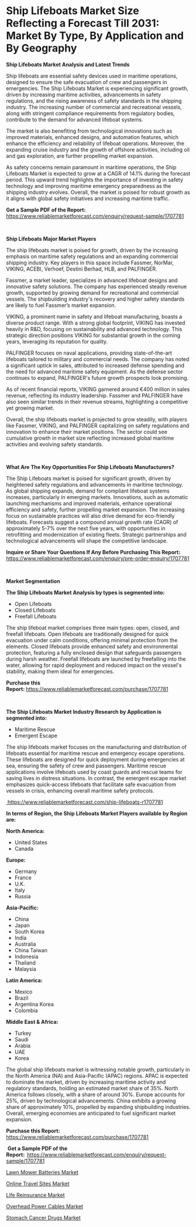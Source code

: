<p><h1>Ship Lifeboats Market Size Reflecting a Forecast Till 2031: Market By Type, By Application and By Geography</h1></p><p><strong>Ship Lifeboats Market Analysis and Latest Trends</strong></p>
<p><p>Ship lifeboats are essential safety devices used in maritime operations, designed to ensure the safe evacuation of crew and passengers in emergencies. The Ship Lifeboats Market is experiencing significant growth, driven by increasing maritime activities, advancements in safety regulations, and the rising awareness of safety standards in the shipping industry. The increasing number of commercial and recreational vessels, along with stringent compliance requirements from regulatory bodies, contribute to the demand for advanced lifeboat systems.</p><p>The market is also benefiting from technological innovations such as improved materials, enhanced designs, and automation features, which enhance the efficiency and reliability of lifeboat operations. Moreover, the expanding cruise industry and the growth of offshore activities, including oil and gas exploration, are further propelling market expansion.</p><p>As safety concerns remain paramount in maritime operations, the Ship Lifeboats Market is expected to grow at a CAGR of 14.1% during the forecast period. This upward trend highlights the importance of investing in safety technology and improving maritime emergency preparedness as the shipping industry evolves. Overall, the market is poised for robust growth as it aligns with global safety initiatives and increasing maritime traffic.</p></p>
<p><strong>Get a Sample PDF of the Report:&nbsp;</strong> <a href="https://www.reliablemarketforecast.com/enquiry/request-sample/1707781?utm_campaign=1141&utm_medium=2&utm_source=Github&utm_content=ia&utm_term=07102024&utm_id=ship-lifeboats">https://www.reliablemarketforecast.com/enquiry/request-sample/1707781</a></p>
<p>&nbsp;</p>
<p><strong>Ship Lifeboats Major Market Players</strong></p>
<p><p>The ship lifeboats market is poised for growth, driven by the increasing emphasis on maritime safety regulations and an expanding commercial shipping industry. Key players in this space include Fassmer, NorMar, VIKING, ACEBI, Verhoef, Destini Berhad, HLB, and PALFINGER. </p><p>Fassmer, a market leader, specializes in advanced lifeboat designs and innovative safety solutions. The company has experienced steady revenue growth, supported by growing demand for recreational and commercial vessels. The shipbuilding industry's recovery and higher safety standards are likely to fuel Fassmer’s market expansion.</p><p>VIKING, a prominent name in safety and lifeboat manufacturing, boasts a diverse product range. With a strong global footprint, VIKING has invested heavily in R&D, focusing on sustainability and advanced technology. This strategic direction positions VIKING for substantial growth in the coming years, leveraging its reputation for quality.</p><p>PALFINGER focuses on naval applications, providing state-of-the-art lifeboats tailored to military and commercial needs. The company has noted a significant uptick in sales, attributed to increased defense spending and the need for advanced maritime safety equipment. As the defense sector continues to expand, PALFINGER's future growth prospects look promising.</p><p>As of recent financial reports, VIKING garnered around €400 million in sales revenue, reflecting its industry leadership. Fassmer and PALFINGER have also seen similar trends in their revenue streams, highlighting a competitive yet growing market.</p><p>Overall, the ship lifeboats market is projected to grow steadily, with players like Fassmer, VIKING, and PALFINGER capitalizing on safety regulations and innovation to enhance their market positions. The sector could see cumulative growth in market size reflecting increased global maritime activities and evolving safety standards.</p></p>
<p>&nbsp;</p>
<p><strong>What Are The Key Opportunities For Ship Lifeboats Manufacturers?</strong></p>
<p><p>The Ship Lifeboats market is poised for significant growth, driven by heightened safety regulations and advancements in maritime technology. As global shipping expands, demand for compliant lifeboat systems increases, particularly in emerging markets. Innovations, such as automatic launching mechanisms and improved materials, enhance operational efficiency and safety, further propelling market expansion. The increasing focus on sustainable practices will also drive demand for eco-friendly lifeboats. Forecasts suggest a compound annual growth rate (CAGR) of approximately 5-7% over the next five years, with opportunities in retrofitting and modernization of existing fleets. Strategic partnerships and technological advancements will shape the competitive landscape.</p></p>
<p><strong>Inquire or Share Your Questions If Any Before Purchasing This Report:</strong> <a href="https://www.reliablemarketforecast.com/enquiry/pre-order-enquiry/1707781?utm_campaign=1141&utm_medium=2&utm_source=Github&utm_content=ia&utm_term=07102024&utm_id=ship-lifeboats">https://www.reliablemarketforecast.com/enquiry/pre-order-enquiry/1707781</a></p>
<p>&nbsp;</p>
<p><strong>Market Segmentation</strong></p>
<p><strong>The Ship Lifeboats Market Analysis by types is segmented into:</strong></p>
<p><ul><li>Open Lifeboats</li><li>Closed Lifeboats</li><li>Freefall Lifeboats</li></ul></p>
<p><p>The ship lifeboat market comprises three main types: open, closed, and freefall lifeboats. Open lifeboats are traditionally designed for quick evacuation under calm conditions, offering minimal protection from the elements. Closed lifeboats provide enhanced safety and environmental protection, featuring a fully enclosed design that safeguards passengers during harsh weather. Freefall lifeboats are launched by freefalling into the water, allowing for rapid deployment and reduced impact on the vessel's stability, making them ideal for emergencies.</p></p>
<p><strong>Purchase this Report:&nbsp;</strong><a href="https://www.reliablemarketforecast.com/purchase/1707781?utm_campaign=1141&utm_medium=2&utm_source=Github&utm_content=ia&utm_term=07102024&utm_id=ship-lifeboats">https://www.reliablemarketforecast.com/purchase/1707781</a></p>
<p>&nbsp;</p>
<p><strong>The Ship Lifeboats Market Industry Research by Application is segmented into:</strong></p>
<p><ul><li>Maritime Rescue</li><li>Emergent Escape</li></ul></p>
<p><p>The ship lifeboats market focuses on the manufacturing and distribution of lifeboats essential for maritime rescue and emergency escape operations. These lifeboats are designed for quick deployment during emergencies at sea, ensuring the safety of crew and passengers. Maritime rescue applications involve lifeboats used by coast guards and rescue teams for saving lives in distress situations. In contrast, the emergent escape market emphasizes quick-access lifeboats that facilitate safe evacuation from vessels in crisis, enhancing overall maritime safety protocols.</p></p>
<p><a href="https://www.reliablemarketforecast.com/ship-lifeboats-r1707781?utm_campaign=1141&utm_medium=2&utm_source=Github&utm_content=ia&utm_term=07102024&utm_id=ship-lifeboats">&nbsp;https://www.reliablemarketforecast.com/ship-lifeboats-r1707781</a></p>
<p><strong>In terms of Region, the Ship Lifeboats Market Players available by Region are:</strong></p>
<p>
    <p> <strong> North America: </strong>
        <ul>
            <li>United States</li>
            <li>Canada</li>
        </ul>
        </p> 
    <p> <strong> Europe: </strong>
        <ul>
            <li>Germany</li>
            <li>France</li>
            <li>U.K.</li>
            <li>Italy</li>
            <li>Russia</li>
        </ul>
        </p> 
    <p> <strong> Asia-Pacific: </strong>
        <ul>
            <li>China</li>
            <li>Japan</li>
            <li>South Korea</li>
            <li>India</li>
            <li>Australia</li>
            <li>China Taiwan</li>
            <li>Indonesia</li>
            <li>Thailand</li>
            <li>Malaysia</li>
        </ul>
        </p> 
    <p> <strong> Latin America: </strong>
        <ul>
            <li>Mexico</li>
            <li>Brazil</li>
            <li>Argentina Korea</li>
            <li>Colombia</li>
        </ul>
        </p> 
    <p> <strong> Middle East & Africa: </strong>
        <ul>
            <li>Turkey</li>
            <li>Saudi</li>
            <li>Arabia</li>
            <li>UAE</li>
            <li>Korea</li>
        </ul>
    </p>
    </p>
<p><p>The global ship lifeboats market is witnessing notable growth, particularly in the North America (NA) and Asia-Pacific (APAC) regions. APAC is expected to dominate the market, driven by increasing maritime activity and regulatory standards, holding an estimated market share of 35%. North America follows closely, with a share of around 30%. Europe accounts for 25%, driven by technological advancements. China exhibits a growing share of approximately 10%, propelled by expanding shipbuilding industries. Overall, emerging economies are anticipated to fuel significant market expansion.</p></p>
<p><strong>Purchase this Report: </strong><a href="https://www.reliablemarketforecast.com/purchase/1707781?utm_campaign=1141&utm_medium=2&utm_source=Github&utm_content=ia&utm_term=07102024&utm_id=ship-lifeboats">https://www.reliablemarketforecast.com/purchase/1707781</a></p>
<p>&nbsp;<strong>Get a Sample PDF of the Report:&nbsp;&nbsp;</strong><a href="https://www.reliablemarketforecast.com/enquiry/request-sample/1707781?utm_campaign=1141&utm_medium=2&utm_source=Github&utm_content=ia&utm_term=07102024&utm_id=ship-lifeboats">https://www.reliablemarketforecast.com/enquiry/request-sample/1707781</a></p>
<p><strong></strong></p>
<p><p><a href="https://issuu.com/reportprime-2/docs/lawn-mower-batteries-market-size-20_c0c5c598c6e579?utm_campaign=1141&utm_medium=2&utm_source=Github&utm_content=ia&utm_term=07102024&utm_id=ship-lifeboats">Lawn Mower Batteries Market</a></p><p><a href="https://www.linkedin.com/pulse/global-online-travel-sites-nexus-sector-confluences-hljue?utm_campaign=1141&utm_medium=2&utm_source=Github&utm_content=ia&utm_term=07102024&utm_id=ship-lifeboats">Online Travel Sites Market</a></p><p><a href="https://www.linkedin.com/pulse/insights-life-reinsurance-market-players-size-geographical-xf9ve?utm_campaign=1141&utm_medium=2&utm_source=Github&utm_content=ia&utm_term=07102024&utm_id=ship-lifeboats">Life Reinsurance Market</a></p><p><a href="https://issuu.com/reportprime-2/docs/overhead-power-cables-market-size-2_4598d8ad8f1b93?utm_campaign=1141&utm_medium=2&utm_source=Github&utm_content=ia&utm_term=07102024&utm_id=ship-lifeboats">Overhead Power Cables Market</a></p><p><a href="https://www.linkedin.com/pulse/stomach-cancer-drugs-market-trends-focusing-insight-forecast-54bge?utm_campaign=1141&utm_medium=2&utm_source=Github&utm_content=ia&utm_term=07102024&utm_id=ship-lifeboats">Stomach Cancer Drugs Market</a></p></p>